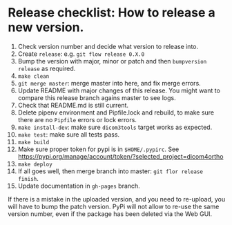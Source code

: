 # Release checklist: How to release a new version.

1. Check version number and decide what version to release into.
2. Create `release`:  e.g. `git flow release 0.X.0`
3. Bump the version with major, minor or patch and then `bumpversion release` as required.
4. `make clean`
4. `git merge master`: merge master into here, and fix merge errors.
5. Update README with major changes of this release. You might want to compare this release branch agains master to see logs.
6. Check that README.md is still current.
5. Delete pipenv environment and Pipfile.lock and rebuild, to make sure there are no `Pipfile` errors or lock errors.
6. `make install-dev`: make sure `dicom3tools` target works as expected.
5. `make test`: make sure all tests pass.
7. `make build`
8. Make sure proper token for pypi is in `$HOME/.pypirc`. See https://pypi.org/manage/account/token/?selected_project=dicom4ortho
9. `make deploy`
10. If all goes well, then merge branch into master: `git flor release finish`.
11. Update documentation in `gh-pages` branch.

If there is a mistake in the uploaded version, and you need to re-upload, you will have to bump the patch version. PyPi will not allow to re-use the same version number, even if the package has been deleted via the Web GUI.